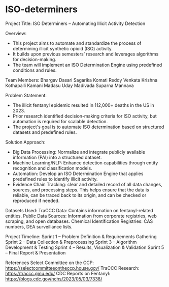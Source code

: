 # ISO-determiners

Project Title: ISO Determiners – Automating Illicit Activity Detection

Overview:
- This project aims to automate and standardize the process of determining illicit synthetic opioid (ISO) activity.
- It builds upon previous semesters’ research and leverages algorithms for decision-making.
- The team will implement an ISO Determination Engine using predefined conditions and rules.

Team Members:
Bhargav Dasari
Sagarika Komati Reddy
Venkata Krishna Kothapalli
Kamani Madasu
Uday Madivada
Suparna Mannava

Problem Statement:
- The illicit fentanyl epidemic resulted in 112,000+ deaths in the US in 2023.
- Prior research identified decision-making criteria for ISO activity, but automation is required for scalable detection.
- The project's goal is to automate ISO determination based on structured datasets and predefined rules.

Solution Approach:
- Big Data Processing: Normalize and integrate publicly available information (PAI) into a structured dataset.
- Machine Learning/NLP: Enhance detection capabilities through entity recognition and classification models.
- Automation: Develop an ISO Determination Engine that applies predefined rules to identify illicit activity.
- Evidence Chain Tracking: clear and detailed record of all data changes, sources, and processing steps. This helps ensure that the data is reliable, can be traced back to its origin, and can be checked or reproduced if needed.

Datasets Used:
TraCCC Data: Contains information on fentanyl-related entities.
Public Data Sources: Information from corporate registries, web scraping, and open databases.
Chemical Identification Registries: CAS numbers, DEA surveillance lists.

Project Timeline:
Sprint 1 – Problem Definition & Requirements Gathering
Sprint 2 – Data Collection & Preprocessing
Sprint 3 – Algorithm Development & Testing
Sprint 4 – Results, Visualization & Validation
Sprint 5 – Final Report & Presentation

References
Select Committee on the CCP: https://selectcommitteeontheccp.house.gov/
TraCCC Research: https://traccc.gmu.edu/
CDC Reports on Fentanyl: https://blogs.cdc.gov/nchs/2023/05/03/7338/



